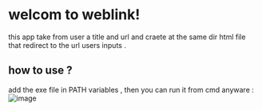 # welcom to weblink!

this app take from user a title and url and craete at the same dir html file that redirect to the url users inputs .

## how to use ?

add the exe file in PATH variables , then you can run it from cmd anyware :
![image](https://github.com/user-attachments/assets/dbc06e65-c7c4-40da-9b54-66693926bb2f)

